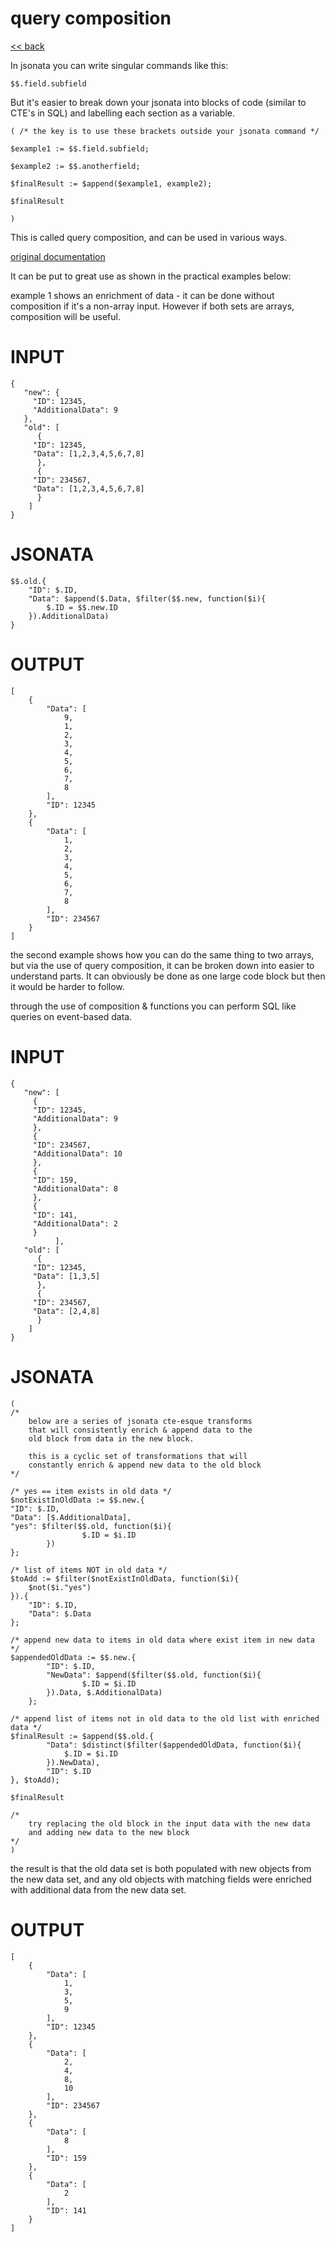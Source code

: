 # query composition

[<< back](readme.md)

In jsonata you can write singular commands like this:

```
$$.field.subfield
```

But it's easier to break down your jsonata into blocks of code
(similar to CTE's in SQL) and labelling each section as a variable.

```
( /* the key is to use these brackets outside your jsonata command */

$example1 := $$.field.subfield;

$example2 := $$.anotherfield;

$finalResult := $append($example1, example2);

$finalResult

)
```

This is called query composition, and can be used in various ways.

[original documentation](https://docs.jsonata.org/composition)

It can be put to great use as shown in the practical examples below:

example 1 shows an enrichment of data - it can be done without composition
if it's a non-array input. However if both sets are arrays, composition will be useful.

# INPUT
```
{
   "new": {
     "ID": 12345,
     "AdditionalData": 9
   },
   "old": [
      {
     "ID": 12345,
     "Data": [1,2,3,4,5,6,7,8]
   	  },
      {
     "ID": 234567,
     "Data": [1,2,3,4,5,6,7,8]
   	  }
    ]
}
```

# JSONATA
```
$$.old.{
	"ID": $.ID,
    "Data": $append($.Data, $filter($$.new, function($i){
    	$.ID = $$.new.ID
    }).AdditionalData)
}
```

# OUTPUT
```
[
    {
        "Data": [
            9,
            1,
            2,
            3,
            4,
            5,
            6,
            7,
            8
        ],
        "ID": 12345
    },
    {
        "Data": [
            1,
            2,
            3,
            4,
            5,
            6,
            7,
            8
        ],
        "ID": 234567
    }
]
```

the second example shows how you can do the same thing to two arrays, but via
the use of query composition, it can be broken down into easier to understand parts.
It can obviously be done as one large code block but then it would be harder to follow.

through the use of composition & functions you can perform
SQL like queries on event-based data.

# INPUT
```
{
   "new": [
     {
     "ID": 12345,
     "AdditionalData": 9
     },
     {
     "ID": 234567,
     "AdditionalData": 10
     },
     {
     "ID": 159,
     "AdditionalData": 8
     },
     {
     "ID": 141,
     "AdditionalData": 2
     }
          ],
   "old": [
      {
     "ID": 12345,
     "Data": [1,3,5]
   	  },
      {
     "ID": 234567,
     "Data": [2,4,8]
   	  }
    ]
}
```

# JSONATA
```
(
/* 
	below are a series of jsonata cte-esque transforms
    that will consistently enrich & append data to the 
    old block from data in the new block.
    
    this is a cyclic set of transformations that will 
    constantly enrich & append new data to the old block
*/

/* yes == item exists in old data */
$notExistInOldData := $$.new.{
"ID": $.ID,
"Data": [$.AdditionalData],
"yes": $filter($$.old, function($i){
				$.ID = $i.ID
		})
};

/* list of items NOT in old data */
$toAdd := $filter($notExistInOldData, function($i){
	$not($i."yes")
}).{
	"ID": $.ID,
    "Data": $.Data
};

/* append new data to items in old data where exist item in new data */
$appendedOldData := $$.new.{
    	"ID": $.ID,
    	"NewData": $append($filter($$.old, function($i){
				$.ID = $i.ID
		}).Data, $.AdditionalData)
    };

/* append list of items not in old data to the old list with enriched data */
$finalResult := $append($$.old.{
    	"Data": $distinct($filter($appendedOldData, function($i){
			$.ID = $i.ID
		}).NewData),
        "ID": $.ID
}, $toAdd);

$finalResult

/*
	try replacing the old block in the input data with the new data
    and adding new data to the new block
*/
)
```

the result is that the old data set is both populated with new objects
from the new data set, and any old objects with matching fields were
enriched with additional data from the new data set.

# OUTPUT

```
[
    {
        "Data": [
            1,
            3,
            5,
            9
        ],
        "ID": 12345
    },
    {
        "Data": [
            2,
            4,
            8,
            10
        ],
        "ID": 234567
    },
    {
        "Data": [
            8
        ],
        "ID": 159
    },
    {
        "Data": [
            2
        ],
        "ID": 141
    }
]

```